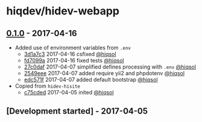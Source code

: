 # hiqdev/hidev-webapp

## [0.1.0] - 2017-04-16

- Added use of environment variables from `.env`
    - [3d1a7c3] 2017-04-16 csfixed [@hiqsol]
    - [fd7099a] 2017-04-16 fixed tests [@hiqsol]
    - [27c0daf] 2017-04-07 simplified defines processing with `.env` [@hiqsol]
    - [2549eee] 2017-04-07 added require yii2 and phpdotenv [@hiqsol]
    - [edc571f] 2017-04-07 added default bootstrap [@hiqsol]
- Copied from `hidev-hisite`
    - [c75cded] 2017-04-05 inited [@hiqsol]

## [Development started] - 2017-04-05

[@hiqsol]: https://github.com/hiqsol
[sol@hiqdev.com]: https://github.com/hiqsol
[@SilverFire]: https://github.com/SilverFire
[d.naumenko.a@gmail.com]: https://github.com/SilverFire
[@tafid]: https://github.com/tafid
[andreyklochok@gmail.com]: https://github.com/tafid
[@BladeRoot]: https://github.com/BladeRoot
[bladeroot@gmail.com]: https://github.com/BladeRoot
[3d1a7c3]: https://github.com/hiqdev/hidev-webapp/commit/3d1a7c3
[fd7099a]: https://github.com/hiqdev/hidev-webapp/commit/fd7099a
[27c0daf]: https://github.com/hiqdev/hidev-webapp/commit/27c0daf
[2549eee]: https://github.com/hiqdev/hidev-webapp/commit/2549eee
[edc571f]: https://github.com/hiqdev/hidev-webapp/commit/edc571f
[c75cded]: https://github.com/hiqdev/hidev-webapp/commit/c75cded
[Under development]: https://github.com/hiqdev/hidev-webapp/releases
[0.1.0]: https://github.com/hiqdev/hidev-webapp/releases/tag/0.1.0
